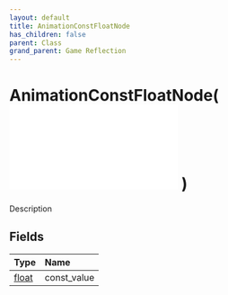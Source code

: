 ```yaml
---
layout: default
title: AnimationConstFloatNode
has_children: false
parent: Class
grand_parent: Game Reflection
---
```

# AnimationConstFloatNode( ![ AnimationEvalNode ](/game-reflection/classes/animation_eval_node.md) )
Description 

## Fields
| Type | Name |
|:-------------|:--------------|
| [float](/game-reflection/components/float.md) | const_value |
